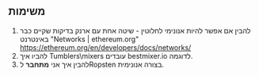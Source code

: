 ## משימות
1. להבין אם אפשר להיות אנונימי לחלוטין - שיטה אחת עם ארנק בדיקות שקיים כבר באינטרנט
"Networks | ethereum.org" https://ethereum.org/en/developers/docs/networks/
2. להביו איך Tumblers\mixers עובדים bestmixer.io לדוגמה.
3. להבין איך אני **מתחבר** לRopsten בצורה אנונימית.
